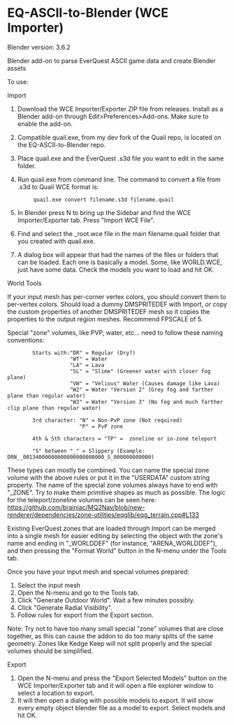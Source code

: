 # EQ-ASCII-to-Blender (WCE Importer)

Blender version: 3.6.2

Blender add-on to parse EverQuest ASCII game data and create Blender assets

To use:

Import

1) Download the WCE Importer/Exporter ZIP file from releases. Install as a Blender add-on through Edit>Preferences>Add-ons. Make sure to enable the add-on.
2) Compatible quail.exe, from my dev fork of the Quail repo, is located on the EQ-ASCII-to-Blender repo.
3) Place quail.exe and the EverQuest .s3d file you want to edit in the same folder.
4) Run quail.exe from command line. The command to convert a file from .s3d to Quail WCE format is:

            quail.exe convert filename.s3d filename.quail
   
5) In Blender press N to bring up the Sidebar and find the WCE Importer/Exporter tab. Press "Import WCE File".
6) Find and select the _root.wce file in the main filename.quail folder that you created with quail.exe.
7) A dialog box will appear that had the names of the files or folders that can be loaded. Each one is basically a model. Some, like WORLD.WCE, just have some data. Check the models you want to load and hit OK.

World Tools

If your input mesh has per-corner vertex colors, you should convert them to per-vertex colors. 
Should load a dummy DMSPRITEDEF with Import, or copy the custom properties of another DMSPRITEDEF mesh so it copies the properties to the output region meshes. 
Recommend FPSCALE of 5.

Special "zone" volumes, like PVP, water, etc... need to follow these naming conventions:

            Starts with:"DR" = Regular (Dry?)
                        "WT" = Water
                        "LA" = Lava
                        "SL" = "Slime" (Greener water with closer fog plane)
                        "VW" = "Velious" Water (Causes damage like Lava)
                        "W2" = Water "Version 2" (Grey fog and farther plane than regular water)
                        "W3" = Water "Version 3" (No fog and much farther clip plane than regular water)

            3rd character: "N" = Non-PvP zone (Not required)
                           "P" = PvP zone

            4th & 5th characters = "TP" =  zoneline or in-zone teleport
                        
            "S" between "_" = Slippery (Example: DRN__00134000000000000000000000_S_000000000000)

These types can mostly be combined. You can name the special zone volume with the above rules or put it in the "USERDATA" custom string property. The name of the special zone volumes always have to end with "_ZONE". Try to make them primitive shapes as much as possible. The logic for the teleport/zoneline volumes can be seen here: https://github.com/brainiac/MQ2Nav/blob/new-renderer/dependencies/zone-utilities/eqglib/eqg_terrain.cpp#L133

Existing EverQuest zones that are loaded through Import can be merged into a single mesh for easier editing by selecting the object with the zone's name and ending in "_WORLDDEF" (for instance, "ARENA_WORLDDEF"), and then pressing the "Format World" button in the N-menu under the Tools tab. 

Once you have your input mesh and special volumes prepared:
1) Select the input mesh
2) Open the N-menu and go to the Tools tab.
3) Click "Generate Outdoor World". Wait a few minutes possibly.
4) Click "Generate Radial Visibility".
5) Follow rules for export from the Export section.

Note: Try not to have too many small special "zone" volumes that are close together, as this can cause the addon to do too many splits of the same geometry. Zones like Kedge Keep will not split properly and the special volumes should be simplified.

Export

1) Open the N-menu and press the "Export Selected Models" button on the WCE Importer/Exporter tab and it will open a file explorer window to select a location to export.
2) It will then open a dialog with possible models to export. It will show every empty object blender file as a model to export. Select models and hit OK.

